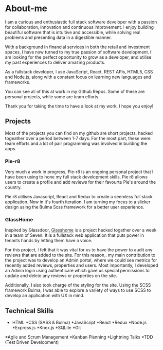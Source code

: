 # About-me

I am a curious and enthusiastic full stack software developer with a passion for collaboration, innovation and continuous improvement. I enjoy building beautiful software that is intuitive and accessible, while solving real problems and presenting data in a digestible manner.

With a background in financial services in both the retail and investment spaces, I have now turned to my true passion of software development. I am looking for the perfect opportunity to grow as a developer, and utilise my past experiences to deliver amazing products.

As a fullstack developer, I use JavaScript, React, REST APIs, HTML5, CSS and Node.js, along with a constant focus on learning new languages and frameworks.

You can see all of this at work in my Github Repos. Some of these are personal projects, while some are team efforts. 

Thank you for taking the time to have a look at my work, I hope you enjoy!

## Projects

Most of the projects you can find on my github are short projects, hacked togeather over a period between 1-7 days. For the most part, these were team efforts and a lot of pair programming was involved in building the apps. 

### Pie-r8

Very much a work in progress, Pie-r8 is an ongoing personal project that I have been using to hone my full stack development skills. Pie r8 allows users to create a profile and add reviews for their favourte Pie's around the country. 

Pie r8 utilises Javascript, React and Redux to create a seemless full stack application. Now in it's fourth iteration, I am turning my focus to a slicker design using the Bulma Scss framework for a better user experience. 

### GlassHome

Inspired by Glassdoor, [Glasshome](https://glasshome.herokuapp.com/#/) is a project hacked together over a week in a team of Seven. It is a fullstack web application that puts power in tenants hands by letting them have a voice.

For this project, I felt that it was vital for us to have the power to audit any reviews that are added to the site. For this reason,. my main contribution to the project was to develop an Admin portal, where we could see metrics for recently added reviews, properties and users. Most importantly, I developed an Admin login using authenticare which gave us special permissions to update and delete any reviews or properties on the site.

Additionally, I also took charge of the styling for the site. Using the SCSS framework Bulma, I was able to explore a variety of ways to use SCSS to develop an application with UX in mind.

## Technical Skills

* HTML
*CSS (SASS & Bulma)
*JavaScript
*React
*Redux
*Node.js
*Express.js
*Knex.js
*SQLite
*Git

*Agile and Scrum Management
*Kanban Planning
*Lightning Talks
*TDD (Test Driven Development)
